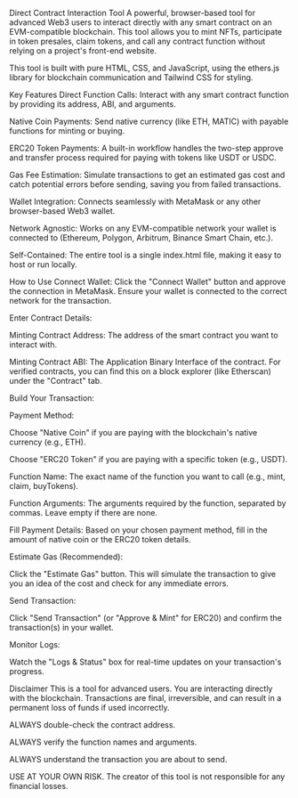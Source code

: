 Direct Contract Interaction Tool
A powerful, browser-based tool for advanced Web3 users to interact directly with any smart contract on an EVM-compatible blockchain. This tool allows you to mint NFTs, participate in token presales, claim tokens, and call any contract function without relying on a project's front-end website.

This tool is built with pure HTML, CSS, and JavaScript, using the ethers.js library for blockchain communication and Tailwind CSS for styling.

Key Features
Direct Function Calls: Interact with any smart contract function by providing its address, ABI, and arguments.

Native Coin Payments: Send native currency (like ETH, MATIC) with payable functions for minting or buying.

ERC20 Token Payments: A built-in workflow handles the two-step approve and transfer process required for paying with tokens like USDT or USDC.

Gas Fee Estimation: Simulate transactions to get an estimated gas cost and catch potential errors before sending, saving you from failed transactions.

Wallet Integration: Connects seamlessly with MetaMask or any other browser-based Web3 wallet.

Network Agnostic: Works on any EVM-compatible network your wallet is connected to (Ethereum, Polygon, Arbitrum, Binance Smart Chain, etc.).

Self-Contained: The entire tool is a single index.html file, making it easy to host or run locally.

How to Use
Connect Wallet: Click the "Connect Wallet" button and approve the connection in MetaMask. Ensure your wallet is connected to the correct network for the transaction.

Enter Contract Details:

Minting Contract Address: The address of the smart contract you want to interact with.

Minting Contract ABI: The Application Binary Interface of the contract. For verified contracts, you can find this on a block explorer (like Etherscan) under the "Contract" tab.

Build Your Transaction:

Payment Method:

Choose "Native Coin" if you are paying with the blockchain's native currency (e.g., ETH).

Choose "ERC20 Token" if you are paying with a specific token (e.g., USDT).

Function Name: The exact name of the function you want to call (e.g., mint, claim, buyTokens).

Function Arguments: The arguments required by the function, separated by commas. Leave empty if there are none.

Fill Payment Details: Based on your chosen payment method, fill in the amount of native coin or the ERC20 token details.

Estimate Gas (Recommended):

Click the "Estimate Gas" button. This will simulate the transaction to give you an idea of the cost and check for any immediate errors.

Send Transaction:

Click "Send Transaction" (or "Approve & Mint" for ERC20) and confirm the transaction(s) in your wallet.

Monitor Logs:

Watch the "Logs & Status" box for real-time updates on your transaction's progress.

Disclaimer
This is a tool for advanced users. You are interacting directly with the blockchain. Transactions are final, irreversible, and can result in a permanent loss of funds if used incorrectly.

ALWAYS double-check the contract address.

ALWAYS verify the function names and arguments.

ALWAYS understand the transaction you are about to send.

USE AT YOUR OWN RISK. The creator of this tool is not responsible for any financial losses.

